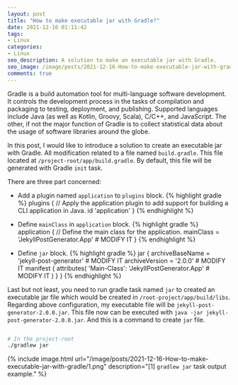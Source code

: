 ```yaml
---
layout: post
title: "How to make executable jar with Gradle?"
date: 2021-12-16 01:11:42
tags:
- Linux
categories:
- Linux
seo_description: A solution to make an executable jar with Gradle.
seo_image: /image/posts/2021-12-16-How-to-make-executable-jar-with-gradle/1.png
comments: true
---
```


Gradle is a build automation tool for multi-language software development. It controls the development process in the tasks of compilation
and packaging to testing, deployment, and publishing. Supported languages include Java (as well as Kotlin, Groovy, Scala), C/C++, and
JavaScript. The other, if not the major function of Gradle is to collect statistical data about the usage of software libraries around
the globe.

In this post, I would like to introduce a solution to create an executable jar with Gradle. All modification related to a file named
`build.gradle`. This file located at `/project-root/app/build.gradle`. By default, this file will be generated with Gradle `init` task.

There are three part concerned:
- Add a plugin named `application` to `plugins` block.
{% highlight gradle %}
plugins {
    // Apply the application plugin to add support for building a CLI application in Java.
    id 'application'
}
{% endhighlight %}

- Define `mainClass` in `application` block.
{% highlight gradle %}
application {
    // Define the main class for the application.
    mainClass = 'JekyllPostGenerator.App'              # MODIFY IT
}
{% endhighlight %}

- Define `jar` block.
{% highlight gradle %}
jar {
    archiveBaseName = 'jekyll-post-generator'          # MODIFY IT
    archiveVersion =  '2.0.0'                          # MODIFY IT
    manifest {
        attributes(
               'Main-Class': 'JekyllPostGenerator.App' # MODIFY IT
        )
    }
}
{% endhighlight %}


Last but not least, you need to run gradle task named `jar` to created an executable jar file which would be created in `/root-project/app/build/libs`. Regarding above configuration,
my executable file will be `jekyll-post-generator-2.0.0.jar`. This file now can be executed with `java -jar jekyll-post-generator-2.0.0.jar`. And this is a command to create `jar` file.
```bash

# In the project-root
./gradlew jar

```

{% include image.html url="/image/posts/2021-12-16-How-to-make-executable-jar-with-gradle/1.png" description="[1] `gradlew jar` task output example." %}
